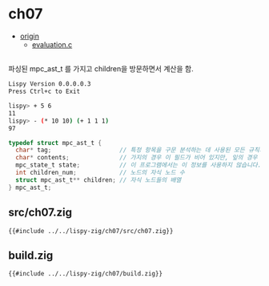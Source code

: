 # ch07

- [origin](https://www.buildyourownlisp.com/chapter7_evaluation)
  - [evaluation.c](https://github.com/orangeduck/BuildYourOwnLisp/blob/master/src/evaluation.c)

## 

파싱된 mpc_ast_t 를 가지고 children을 방문하면서 계산을 함.

``` sh
Lispy Version 0.0.0.0.3
Press Ctrl+c to Exit

lispy> + 5 6
11
lispy> - (* 10 10) (+ 1 1 1)
97
```

``` c  
typedef struct mpc_ast_t {
  char* tag;                   // 특정 항목을 구문 분석하는 데 사용된 모든 규칙의 목록을 포함하는 문자열이었습니다. 예를 들어 expr|number|regex.
  char* contents;              // 가지의 경우 이 필드가 비어 있지만, 잎의 경우 연산자나 숫자를 찾는 데 사용할 수 있습니다.'*''(''5'
  mpc_state_t state;           // 이 프로그램에서는 이 정보를 사용하지 않습니다. // 파서가 이 노드를 발견했을 때 어떤 상태에 있었는지에 대한 정보(행 번호, 열 번호 등)가 포함됩니다.
  int children_num;            // 노드의 자식 노드 수
  struct mpc_ast_t** children; // 자식 노드들의 배열
} mpc_ast_t;
```

## src/ch07.zig

``` zig
{{#include ../../lispy-zig/ch07/src/ch07.zig}}
```


## build.zig

``` zig
{{#include ../../lispy-zig/ch07/build.zig}}
```

